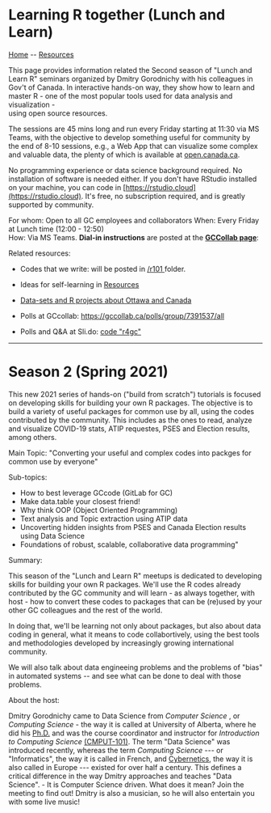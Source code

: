 # Learning R together (Lunch and Learn)

[ Home](index.md) --  [ Resources](resources.md) 


This page provides information related the Second season of "Lunch and Learn R" seminars organized by Dmitry Gorodnichy with his colleagues in Gov't of Canada. 
In interactive hands-on way, they show how to learn and master R - one of the most popular tools used for data analysis and visualization -  
using open source resources. 

The sessions are 45 mins long and run every Friday starting at 11:30 via MS Teams, with the objective to develop something useful for community by the end of 8-10 sessions,
e.g., a Web App that can  visualize some complex and  valuable data, the plenty of which is available at 
[open.canada.ca](https://open.canada.ca/en/open-data).
<!-- build from scratch AI and Data Science tools  R. 
<!-- Data Science Apps, such as [iTrack Covid](https://itrack.shinyapps.io/covid), using  R. 
These 40-min sessions are done via MS Teams each Friday, are open to public and are recorded. 
If you missed a session, you can catch up by watch it on 
-->
No programming experience or data science background required. No installation of software is needed either. 
If you don't have RStudio installed on your machine, you can code in [https://rstudio.cloud](https://rstudio.cloud). It's  free, no subscription required, and is greatly supported by community.

For whom: Open to all GC employees and collaborators
When: Every Friday at Lunch time (12:00 - 12:50)   
How: Via MS Teams.  **Dial-in instructions** are posted at the  [**GCCollab page**](https://gccollab.ca/groups/about/7855030): 

Related resources:
- Codes that we write: will be posted in [/r101 ](https://github.com/IVI-M/R-Ottawa/tree/master/r101) folder.   
- Ideas for self-learning in [Resources](resources.md)
- [Data-sets and R projects about Ottawa and Canada](https://github.com/IVI-M/R-Ottawa/blob/master/r-on-github-for-Canada.md)

- Polls at GCcollab: https://gccollab.ca/polls/group/7391537/all
- Polls and Q&A at Sli.do: [code "r4gc"](https://app.sli.do/event/vjykylap)

---


<!-- 
- Other great packages: `tidyverse`  - `dplyr` and `dtplyr`, `stingr`,  `tidymodels` 
- Debugging  .R and .Rmd:   https://adv-r.hadley.nz/debugging.html
- https://github.com/ropenscilabs/testrmd  
- Options for hosting (deploying)  generated reports and Apps (hmtl, Rmd) -  with and without interaction
  - github.io (e.g.: https://ramikrispin.github.io/coronavirus_dashboard/#about)
  - rpubs.com, https://bookdown.org/, shinyapps.io 
-->



# Season 2 (Spring 2021)


 This new 2021 series of hands-on ("build from scratch") tutorials is focused on developing skills for building your own R packages. 
 The objective is to build a variety of useful packages for common use by all, using the codes contributed by the community. 
 This includes as the ones to read, analyze and visualize COVID-19 stats, ATIP requestes, PSES and Election results, among others.

Main Topic: "Converting your useful and complex codes into packges for common use by everyone"

Sub-topics:  
- How to best leverage GCcode (GitLab for GC)
- Make data.table your closest friend!
- Why think OOP (Object Oriented Programming)
- Text analysis and Topic extraction using ATIP data
- Uncoverting hidden insights from PSES and Canada Election results using Data Science       
- Foundations of robust, scalable, collaborative data programming"


Summary:   

This season of the "Lunch and Learn R" meetups is dedicated to developing skills for building your own  R packages. We'll use the R codes already contributed by the GC community and will learn  - as always together, with host - how to convert these codes to packages that can be (re)used by your other GC colleagues and the rest of the world.
<!-- Some of these codes have been already incorporated into tools used by other (eg. 
to con the results of the [Public Service Employee Survey (PSES)](https://www.canada.ca/en/treasury-board-secretariat/services/innovation/public-service-employee-survey.html).
 similar to how this is done [here](https://itrack.shinyapps.io/PSES/). -->
In doing that, 
we'll  be learning not only about packages, but also about data coding in general, what it means to code collabortively, using the best tools and methodologies developed
by increasingly growing international community.
<!--
the record linking problem - one of the most common problems in Data Science, which happens when the same record is spelled differently in different data-sets, 
as well as about algorithms and  computer programming  -
the foundation of any automated system, including AI, an example of which we will build.-->
<!-- We will also touch upon the problem of "bias" in automated system - which could occur when there is a problem with the input data, 
the algorithm or its implementation.-->
We will also talk about data engineeing problems and the problems of "bias" in automated systems -- and see what can be done to deal with those problems.


About the host:    

<!-- In contrast to majority of his colleagues in Government of Canada, who came to Date Science from Mathematics, Statistics, Natural or Social Sciences, -->
Dmitry Gorodnichy came to Data Science from *Computer Science* , or *Computing Science* - the way it is called at University of Alberta, where he  did his [Ph.D.](https://www.bac-lac.gc.ca/eng/services/theses/Pages/item.aspx?idNumber=52241254) and was the course coordinator and instructor for *Introduction to Computing Science* [(CMPUT-101)](https://www.ualberta.ca/computing-science/undergraduate-studies/course-directory/courses/introduction-to-computing.html).
The term "Data Science" was introduced recently, whereas the term *Computing Science*  --- or "Informatics", the way it is called in French, and [Cybernetics](http://incyb.kiev.ua/?lang=en), the way it is also called in Europe --- existed for over half a century.
This defines a critical difference in the way Dmitry approaches and teaches "Data Science". -  It is Computer Science driven. What does it mean? Join the meeting to find out! Dmitry is also a musician, so he will also entertain you with some live music!
